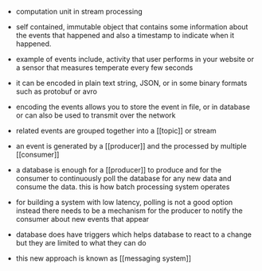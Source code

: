 - computation unit in stream processing
- self contained, immutable object that contains some information about the events that happened and also a timestamp to indicate when it happened. 
- example of events include, activity that user performs in your website or a sensor that measures temperate every few seconds 
- it can be encoded in plain text string, JSON, or in some binary formats such as protobuf or avro
- encoding the events allows you to store the event in file, or in database or can also be used to transmit over the network 

- related events are grouped together into a [[topic]] or stream

- an event is generated by a [[producer]] and the processed by multiple [[consumer]]
- a database is enough for a [[producer]] to produce and for the consumer to continuously poll the database for any new data and consume the data. this is how batch processing system operates

- for building a system with low latency, polling is not a good option instead there needs to be a mechanism for the producer to notify the consumer about new events that appear
- database does have triggers which helps database to react to a change but they are limited to what they can do 
- this new approach is known as [[messaging system]]